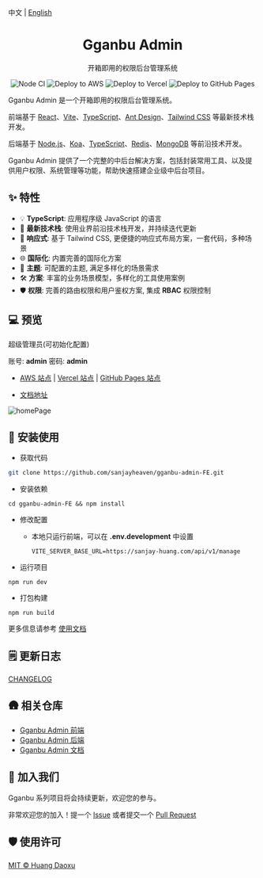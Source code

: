 中文 | [English](./README.md)

<h1 align="center" >Gganbu Admin</h1>

<div align="center">

开箱即用的权限后台管理系统

<!-- [![npm](https://img.shields.io/npm/v/simple-js-export)](https://www.npmjs.com/package/simple-js-export)
![npm](https://img.shields.io/npm/dw/simple-js-export) -->

![Node CI](https://github.com/sanjayheaven/gganbu-admin-FE/workflows/Node%20CI/badge.svg) ![Deploy to AWS](https://github.com/sanjayheaven/gganbu-admin-FE/workflows/Deploy%20to%20AWS/badge.svg) ![Deploy to Vercel](https://github.com/sanjayheaven/gganbu-admin-FE/workflows/Deploy%20to%20Vercel/badge.svg) ![Deploy to GitHub Pages](https://github.com/sanjayheaven/gganbu-admin-FE/workflows/Deploy%20to%20GitHub%20Pages/badge.svg)

</div>

Gganbu Admin 是一个开箱即用的权限后台管理系统。

前端基于 [React](https://reactjs.org/)、[Vite](https://vitejs.dev/)、[TypeScript](https://www.typescriptlang.org/)、[Ant Design](https://ant.design/)、[Tailwind CSS](https://tailwindcss.com/) 等最新技术栈开发。

后端基于 [Node.js](https://nodejs.org/en/)、[Koa](https://koajs.com/)、[TypeScript](https://www.typescriptlang.org/)、[Redis](https://redis.io/)、[MongoDB](https://www.mongodb.com/) 等前沿技术开发。

Gganbu Admin 提供了一个完整的中后台解决方案，包括封装常用工具、以及提供用户权限、系统管理等功能，帮助快速搭建企业级中后台项目。

## ✨ 特性

<!-- 及黑暗主题适配 -->

- 💡 **TypeScript**: 应用程序级 JavaScript 的语言
- 🚀 **最新技术栈**: 使用业界前沿技术栈开发，并持续迭代更新
- 📱 **响应式**: 基于 Tailwind CSS, 更便捷的响应式布局方案，一套代码，多种场景
- 🌐 **国际化**: 内置完善的国际化方案
- 🎨 **主题**: 可配置的主题, 满足多样化的场景需求
- 🛠️ **方案**: 丰富的业务场景模型，多样化的工具使用案例
- 🛡️ **权限**: 完善的路由权限和用户鉴权方案, 集成 **RBAC** 权限控制

## 💻 预览

超级管理员(可初始化配置)

账号: **admin** 密码: **admin**

- <a href="https://sanjay-huang.com" target="_blank">AWS 站点</a> | <a href="https://gganbu-admin-fe.vercel.app" target="_blank">Vercel 站点</a> | <a href="https://sanjayheaven.github.io/gganbu-admin-FE" target="_blank">GitHub Pages 站点</a>

- [文档地址](https://sanjayheaven.github.io/gganbu-admin-docs)

![homePage](https://gganbu-admin.s3.ap-southeast-1.amazonaws.com/homePage.png)

## 🔨 安装使用

- 获取代码

```sh
git clone https://github.com/sanjayheaven/gganbu-admin-FE.git
```

- 安装依赖

```shell
cd gganbu-admin-FE && npm install
```

- 修改配置

  - 本地只运行前端，可以在 **.env.development** 中设置
    ```
    VITE_SERVER_BASE_URL=https://sanjay-huang.com/api/v1/manage
    ```
    <!-- - 本地运行后端，请参考 文档 -->

- 运行项目

```shell
npm run dev
```

- 打包构建

```shell
npm run build
```

更多信息请参考 [使用文档](https://sanjayheaven.github.io/gganbu-admin-docs)

## 🗒️ 更新日志

[CHANGELOG](https://github.com/sanjayheaven/gganbu-admin-FE/blob/main/CHANGELOG.md)

## 🛖 相关仓库

- [Gganbu Admin 前端](http://github.com/sanjayheaven/gganbu-admin-FE)
- [Gganbu Admin 后端](http://github.com/sanjayheaven/gganbu-admin-BE)
- [Gganbu Admin 文档](http://github.com/sanjayheaven/gganbu-admin-docs)

## 🤝 加入我们

Gganbu 系列项目将会持续更新，欢迎您的参与。

非常欢迎您的加入！提一个 [Issue](http://github.com/sanjayheaven/gganbu-admin-FE/issues) 或者提交一个 [Pull Request](http://github.com/sanjayheaven/gganbu-admin-FE/pulls)

## 🛡️ 使用许可

[MIT © Huang Daoxu](https://github.com/sanjayheaven/gganbu-admin-FE/blob/main/LICENSE)
